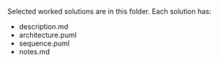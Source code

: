 Selected worked solutions are in this folder. Each solution has:
- description.md
- architecture.puml
- sequence.puml
- notes.md
